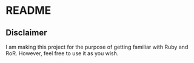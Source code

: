 # README

## Disclaimer
I am making this project for the purpose of getting familiar with Ruby and RoR. 
However, feel free to use it as you wish.

